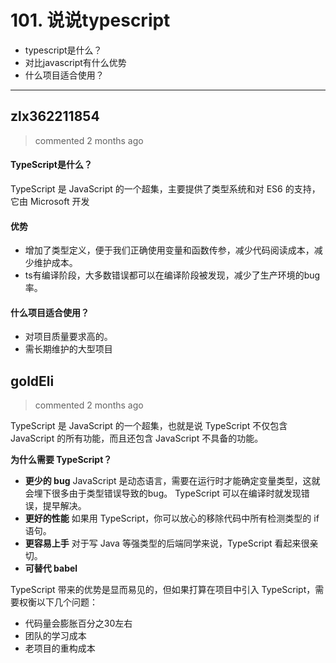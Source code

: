 
 # 101.  说说typescript 
 * typescript是什么？
* 对比javascript有什么优势
* 什么项目适合使用？ 
 ***
## zlx362211854 
 > commented 2 months ago 

#### TypeScript是什么？
TypeScript 是 JavaScript 的一个超集，主要提供了类型系统和对 ES6 的支持，它由 Microsoft 开发
#### 优势
* 增加了类型定义，便于我们正确使用变量和函数传参，减少代码阅读成本，减少维护成本。
* ts有编译阶段，大多数错误都可以在编译阶段被发现，减少了生产环境的bug率。
#### 什么项目适合使用？
* 对项目质量要求高的。
* 需长期维护的大型项目
## goldEli 
 > commented 2 months ago 

TypeScript 是 JavaScript 的一个超集，也就是说 TypeScript 不仅包含 JavaScript 的所有功能，而且还包含 JavaScript 不具备的功能。

**为什么需要 TypeScript？**

- **更少的 bug** JavaScript 是动态语言，需要在运行时才能确定变量类型，这就会埋下很多由于类型错误导致的bug。 TypeScript 可以在编译时就发现错误，提早解决。
- **更好的性能** 如果用 TypeScript，你可以放心的移除代码中所有检测类型的 if 语句。
- **更容易上手** 对于写 Java 等强类型的后端同学来说，TypeScript 看起来很亲切。
- **可替代 babel**

TypeScript 带来的优势是显而易见的，但如果打算在项目中引入 TypeScript，需要权衡以下几个问题：

- 代码量会膨胀百分之30左右
- 团队的学习成本
- 老项目的重构成本